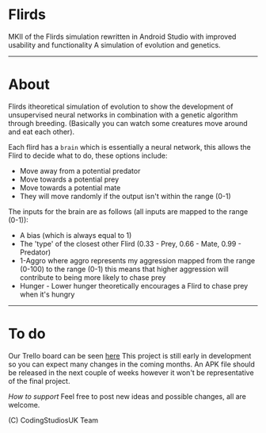 # Flirds
MKII of the Flirds simulation rewritten in Android Studio with improved usability and functionality
A simulation of evolution and genetics.

---

# **About**
Flirds itheoretical simulation of evolution to show the development of unsupervised neural networks in combination with a genetic algorithm through breeding. (Basically you can watch some creatures move around and eat each other).

Each flird has a `brain` which is essentially a neural network, this allows the Flird to decide what to do, these options include:
* Move away from a potential predator
* Move towards a potential prey
* Move towards a potential mate
* They will move randomly if the output isn't within the range (0-1)

The inputs for the brain are as follows (all inputs are mapped to the range (0-1)):
* A bias (which is always equal to 1)
* The 'type' of the closest other Flird (0.33 - Prey, 0.66 - Mate, 0.99 - Predator)
* 1-Aggro where aggro represents my aggression mapped from the range (0-100) to the range (0-1) this means that higher aggression will contribute to being more likely to chase prey
* Hunger - Lower hunger theoretically encourages a Flird to chase prey when it's hungry

---

# **To do**
Our Trello board can be seen [here](https://trello.com/b/icAxEHQc/flirds)
This project is still early in development so you can expect many changes in the coming months.
An APK file should be released in the next couple of weeks however it won't be representative of the final project.


_How to support_
Feel free to post new ideas and possible changes, all are welcome.

(C) CodingStudiosUK Team
